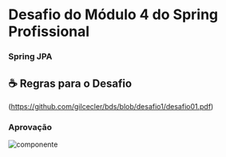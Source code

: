 # Desafio do Módulo 4 do Spring Profissional 

###  Spring JPA

## ☕ Regras para o Desafio
(https://github.com/gilcecler/bds/blob/desafio1/desafio01.pdf)

###  Aprovação
<img src="compIjecao.png" alt="componente">

